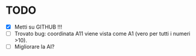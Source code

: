 # TODO

- [x] Metti su GITHUB !!!
- [ ] Trovato bug: coordinata A11 viene vista come A1 (vero per tutti i numeri >10).
- [ ] Migliorare la AI?
